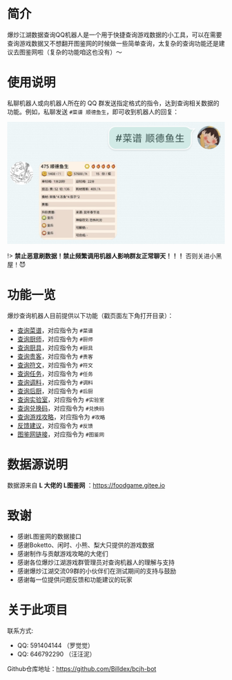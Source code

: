 # 简介

爆炒江湖数据查询QQ机器人是一个用于快捷查询游戏数据的小工具，可以在需要查询游戏数据又不想翻开图鉴网的时候做一些简单查询，太复杂的查询功能还是建议去图鉴网啦（复杂的功能咱这也没有）～

# 使用说明

私聊机器人或向机器人所在的 QQ 群发送指定格式的指令，达到查询相关数据的功能。例如，私聊发送 `#菜谱 顺德鱼生`，即可收到机器人的回复：

![#菜谱 顺德鱼生](media/16073224849723.jpg ':size=450')

!> **禁止恶意刷数据！禁止频繁调用机器人影响群友正常聊天！！！** 否则关进小黑屋！😈

# 功能一览
爆炒查询机器人目前提供以下功能（戳页面左下角打开目录）：

- [查询菜谱](usage/recipe.md)，对应指令为 `#菜谱`
- [查询厨师](usage/chef.md)，对应指令为 `#厨师`
- [查询厨具](usage/equip.md)，对应指令为 `#厨具`
- [查询贵客](usage/guest.md)，对应指令为 `#贵客`
- [查询符文](usage/antique.md)，对应指令为 `#符文`
- [查询任务](usage/quest.md)，对应指令为 `#任务`
- [查询调料](usage/condiment.md)，对应指令为 `#调料`
- [查询后厨](usage/combo.md)，对应指令为 `#后厨`
- [查询实验室](usage/laboratory.md)，对应指令为 `#实验室`
- [查询兑换码](usage/exchange.md)，对应指令为 `#兑换码`
- [查询游戏攻略](usage/strategy.md)，对应指令为 `#攻略`
- [反馈建议](other/feedback.md)，对应指令为 `#反馈`
- [图鉴网链接](other/convinient.md#图鉴网)，对应指令为 `#图鉴网`

# 数据源说明

数据源来自 **L 大佬的 L图鉴网** ：https://foodgame.gitee.io

# 致谢

- 感谢L图鉴网的数据接口
- 感谢Boketto、闲时、小熊、梨大只提供的游戏数据
- 感谢制作与贡献游戏攻略的大佬们
- 感谢各位爆炒江湖游戏群管理员对查询机器人的理解与支持
- 感谢爆炒江湖交流09群的小伙伴们在测试期间的支持与鼓励
- 感谢每一位提供问题反馈和功能建议的玩家

# 关于此项目

联系方式:
- QQ: 591404144 （罗觉觉）
- QQ: 646792290 （汪汪泥）

Github仓库地址：https://github.com/Billdex/bcjh-bot